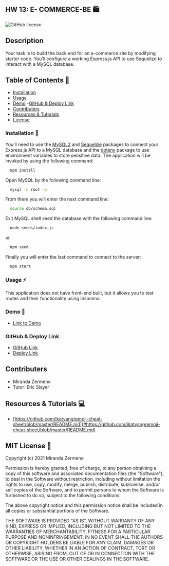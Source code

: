 ## HW 13: E- COMMERCE-BE 🛍️

![GitHub license](https://img.shields.io/badge/license-MIT-ff69b4.svg)


## Description
Your task is to build the back end for an e-commerce site by modifying starter code. You’ll configure a working Express.js API to use Sequelize to interact with a MySQL database.


## Table of Contents 🔎
- [Installation](#installation)
- [Usage](#usage)
- [Demo](#demo)
 -[GitHub & Deploy Link](#githubdeploylink)
- [Contributers](#contributers)
- [Resources & Tutorials](#resources&tutorials)
- [License](#license)

### Installation  💾
You’ll need to use the [MySQL2](https://www.npmjs.com/package/mysql2) and [Sequelize](https://www.npmjs.com/package/sequelize) packages to connect your Express.js API to a MySQL database and the [dotenv](https://www.npmjs.com/package/dotenv) package to use environment variables to store sensitive data. The application will be invoked by using the following command:

```bash
  npm install
```
Open MySQL by the following command line:
```bash
  mysql -u root -p
```
From there you will enter the next command line: 
```bash
  source db/schema.sql
``` 

Exit MySQL shell seed the database with the following command line: 
```bash
  node seeds/index.js  
```
or
```bash
  npm seed
```
Finally you will enter the last command to connect to the server: 
```bash
  npm start
```


### Usage ⚡
This application does not have front-end built, but it allows you to test routes and their functionality using Insomina. 

### Demo 🎥

* [Link to Demo]()

### GitHub & Deploy Link

* [GitHub Link](https://github.com/Zermeno94/TEAM-PRO-GEN)
* [Deploy Link]()

## Contributers
* Miranda Zermeno
* Tutor: Eric Slayer 


## Resources & Tutorials  💻


* [https://github.com/ikatyang/emoji-cheat-sheet/blob/master/README.md](#https://github.com/ikatyang/emoji-cheat-sheet/blob/master/README.md)


## MIT License 📍

Copyright (c) 2021 Miranda Zermeno

Permission is hereby granted, free of charge, to any person obtaining a copy
of this software and associated documentation files (the "Software"), to deal
in the Software without restriction, including without limitation the rights
to use, copy, modify, merge, publish, distribute, sublicense, and/or sell
copies of the Software, and to permit persons to whom the Software is
furnished to do so, subject to the following conditions:

The above copyright notice and this permission notice shall be included in all
copies or substantial portions of the Software.

THE SOFTWARE IS PROVIDED "AS IS", WITHOUT WARRANTY OF ANY KIND, EXPRESS OR
IMPLIED, INCLUDING BUT NOT LIMITED TO THE WARRANTIES OF MERCHANTABILITY,
FITNESS FOR A PARTICULAR PURPOSE AND NONINFRINGEMENT. IN NO EVENT SHALL THE
AUTHORS OR COPYRIGHT HOLDERS BE LIABLE FOR ANY CLAIM, DAMAGES OR OTHER
LIABILITY, WHETHER IN AN ACTION OF CONTRACT, TORT OR OTHERWISE, ARISING FROM,
OUT OF OR IN CONNECTION WITH THE SOFTWARE OR THE USE OR OTHER DEALINGS IN THE
SOFTWARE.